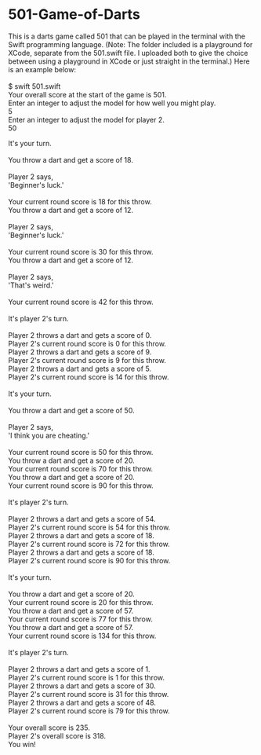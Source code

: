 # 501-Game-of-Darts
This is a darts game called 501 that can be played in the terminal with the Swift programming language. (Note: The folder included is a playground for XCode, separate from the 501.swift file. I uploaded both to give the choice between using a playground in XCode or just straight in the terminal.)
Here is an example below:
<br>
<br>
\$ swift 501.swift
<br>
Your overall score at the start of the game is 501.<br>
Enter an integer to adjust the model for how well you might play.<br>
5<br>
Enter an integer to adjust the model for player 2.<br>
50<br>

It's your turn.<br>
<br>
You throw a dart and get a score of 18.<br>
<br>
Player 2 says,<br>
 'Beginner's luck.'<br>
<br>
Your current round score is 18 for this throw.<br>
You throw a dart and get a score of 12.<br>
<br>
Player 2 says,<br>
 'Beginner's luck.'<br>
<br>
Your current round score is 30 for this throw.<br>
You throw a dart and get a score of 12.<br>
<br>
Player 2 says,<br>
 'That's weird.'<br>
<br>
Your current round score is 42 for this throw.<br>
<br>
It's player 2's turn.<br>
<br>
Player 2 throws a dart and gets a score of 0.<br>
Player 2's current round score is 0 for this throw.<br>
Player 2 throws a dart and gets a score of 9.<br>
Player 2's current round score is 9 for this throw.<br>
Player 2 throws a dart and gets a score of 5.<br>
Player 2's current round score is 14 for this throw.<br>
<br>
It's your turn.<br>
<br>
You throw a dart and get a score of 50.<br>
<br>
Player 2 says,<br>
 'I think you are cheating.'<br>
<br>
Your current round score is 50 for this throw.<br>
You throw a dart and get a score of 20.<br>
Your current round score is 70 for this throw.<br>
You throw a dart and get a score of 20.<br>
Your current round score is 90 for this throw.<br>
<br>
It's player 2's turn.<br>
<br>
Player 2 throws a dart and gets a score of 54.<br>
Player 2's current round score is 54 for this throw.<br>
Player 2 throws a dart and gets a score of 18.<br>
Player 2's current round score is 72 for this throw.<br>
Player 2 throws a dart and gets a score of 18.<br>
Player 2's current round score is 90 for this throw.<br>
<br>
It's your turn.<br>
<br>
You throw a dart and get a score of 20.<br>
Your current round score is 20 for this throw.<br>
You throw a dart and get a score of 57.<br>
Your current round score is 77 for this throw.<br>
You throw a dart and get a score of 57.<br>
Your current round score is 134 for this throw.<br>
<br>
It's player 2's turn.<br>
<br>
Player 2 throws a dart and gets a score of 1.<br>
Player 2's current round score is 1 for this throw.<br>
Player 2 throws a dart and gets a score of 30.<br>
Player 2's current round score is 31 for this throw.<br>
Player 2 throws a dart and gets a score of 48.<br>
Player 2's current round score is 79 for this throw.<br>
<br>
Your overall score is 235.<br>
Player 2's overall score is 318.<br>
You win!<br>
